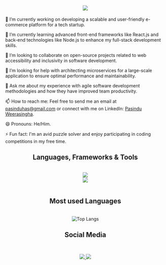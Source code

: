 <h1 align="center">
    <img src="https://readme-typing-svg.herokuapp.com/?font=Open+Sans&size=40&center=true&vCenter=true&width=700&height=70&duration=4000&lines=Hi+There!+👋;+I'm+Pasindu+Weerasingha!;+I+am+a+Quality+Assurance+Analyst" style="color: blue;" />
</h1>

🔭 I’m currently working on developing a scalable and user-friendly e-commerce platform for a tech startup.

🌱 I’m currently learning advanced front-end frameworks like React.js and back-end technologies like Node.js to enhance my full-stack development skills.

👯 I’m looking to collaborate on open-source projects related to web accessibility and inclusivity in software development.

🤔 I’m looking for help with architecting microservices for a large-scale application to ensure optimal performance and maintainability.

💬 Ask me about my experience with agile software development methodologies and how they have improved team productivity.

📫 How to reach me: Feel free to send me an email at pasinduhas@gmail.com or connect with me on LinkedIn: [Pasindu Weerasingha](https://www.linkedin.com/in/pasinduweerasingha/).

😄 Pronouns: He/Him.

⚡ Fun fact: I'm an avid puzzle solver and enjoy participating in coding competitions in my free time.

<h2 align="center">Languages, Frameworks & Tools</h2>
<br/>
<div align="center">
    <img src="https://skillicons.dev/icons?i=java,typescript,javascript,nodejs,spring,html,css,tailwind,github,express,mongodb,hibernate,jquery,mysql,react" /><br>
    <img src="https://skillicons.dev/icons?i=angular,maven,gradle,firebase,bootstrap,vscode,git,eclipse,postman,linux,idea,gcp" /><br>
 <br/>
</div>

<h2 align="center">Most used Languages</h2>
<br/>

<div style="display: flex; justify-content: center">
    <img align="center" src="https://github-readme-stats.vercel.app/api/top-langs/?username=Pasinduhash&layout=compact" alt="Top Langs" />
</div>



<h2 align="center">Social Media</h2>
<br/>
<p align="center">
  <a href="https://github.com/PasinduHash">
    <img src="https://skillicons.dev/icons?i=github" />
  </a>
    <a href="https://www.linkedin.com/in/pasinduweerasingha/">
    <img src="https://skillicons.dev/icons?i=linkedin" />
  </a>
</p>


<br/>


